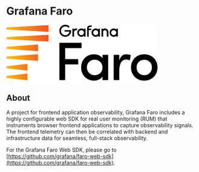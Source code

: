 # Grafana Faro

<p align="left"><img src="docs/faro_logo.png" alt="Grafana Faro logo" width="400"></p>

## About
A project for frontend application observability, Grafana Faro includes a highly configurable web SDK for real user monitoring (RUM) that instruments browser frontend applications to capture observability signals. The frontend telemetry can then be correlated with backend and infrastructure data for seamless, full-stack observability.

For the Grafana Faro Web SDK, please go to [https://github.com/grafana/faro-web-sdk](https://github.com/grafana/faro-web-sdk).
